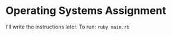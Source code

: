 Operating Systems Assignment
==========================

I'll write the instructions later. To run: ```ruby main.rb```